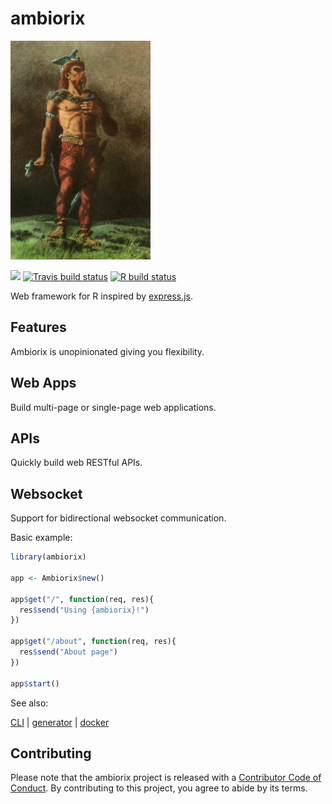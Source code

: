 # ambiorix

<img src="_assets/ambiorix.png" height = "350px"/>

<!-- badges: start -->
![](https://img.shields.io/badge/experimental--orange)
[![Travis build status](https://img.shields.io/travis/com/JohnCoene/ambiorix?style=flat-square)](https://travis-ci.com/JohnCoene/ambiorix)
[![R build status](https://github.com/JohnCoene/ambiorix/workflows/R-CMD-check/badge.svg)](https://github.com/JohnCoene/ambiorix/actions)
<!-- badges: end -->

Web framework for R inspired by [express.js](https://github.com/expressjs/express).

<!-- panels:start -->
<!-- div:title-panel -->

## Features

<!-- div:left-panel -->

Ambiorix is unopinionated giving you flexibility. 

## Web Apps

Build multi-page or single-page web applications.

## APIs

Quickly build web RESTful APIs.

## Websocket

Support for bidirectional websocket communication.

<!-- div:right-panel -->

Basic example:

```r
library(ambiorix)

app <- Ambiorix$new()

app$get("/", function(req, res){
  res$send("Using {ambiorix}!")
})

app$get("/about", function(req, res){
  res$send("About page")
})

app$start()
```

<!-- panels:end -->

See also:

[CLI](https://github.com/JohnCoene/ambiorix-cli) | [generator](https://github.com/JohnCoene/ambiorix.generator) | [docker](https://hub.docker.com/r/jcoenep/ambiorix)

## Contributing

Please note that the ambiorix project is released with a [Contributor Code of Conduct](https://contributor-covenant.org/version/2/0/CODE_OF_CONDUCT.html). By contributing to this project, you agree to abide by its terms.